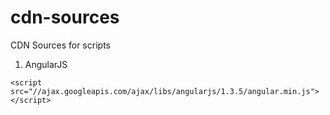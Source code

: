 cdn-sources
===========

CDN Sources for scripts

1. AngularJS
```
<script src="//ajax.googleapis.com/ajax/libs/angularjs/1.3.5/angular.min.js"></script>
```
